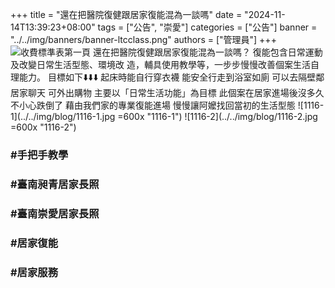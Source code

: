 +++
title = "還在把醫院復健跟居家復能混為一談嗎"
date = "2024-11-14T13:39:23+08:00"
tags = ["公告", "崇愛"]
categories = ["公告"]
banner = "../../img/banners/banner-ltcclass.png"
authors = ["管理員"]
+++
![收費標準表第一頁](../../img/serv_list_1.png "收費標準表第一頁")
還在把醫院復健跟居家復能混為一談嗎？
復能包含日常運動及改變日常生活型態、環境改
造，輔具使用教學等，一步步慢慢改善個案生活自
理能力。
目標如下⬇️⬇️⬇️
起床時能自行穿衣襪
能安全行走到浴室如廁
可以去隔壁鄰居家聊天
可外出購物
主要以「日常生活功能」為目標
此個案在居家進場後沒多久不小心跌倒了
藉由我們家的專業復能進場
慢慢讓阿嬤找回當初的生活型態
![1116-1](../../img/blog/1116-1.jpg =600x "1116-1")
![1116-2](../../img/blog/1116-2.jpg =600x "1116-2")

### #手把手教學
### #臺南昶青居家長照
### #臺南崇愛居家長照
### #居家復能
### #居家服務

